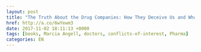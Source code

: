 ```yaml
---
layout: post
title: "The Truth About the Drug Companies: How They Deceive Us and What to Do About It"
href: http://a.co/6wYewm3
date: 2017-11-02 18:11:13 +0000
tags: [books, Marcia Angell, doctors, conflicts-of-interest, Pharma]
categories: EN
---
```

